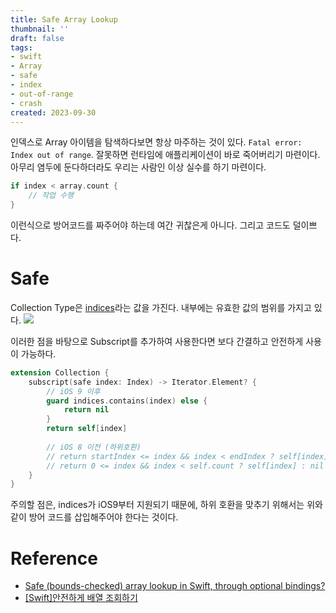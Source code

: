 ```yaml
---
title: Safe Array Lookup
thumbnail: ''
draft: false
tags:
- swift
- Array
- safe
- index
- out-of-range
- crash
created: 2023-09-30
---
```


인덱스로 Array 아이템을 탐색하다보면 항상 마주하는 것이 있다. `Fatal error: Index out of range`. 잘못하면 런타임에 애플리케이션이 바로 죽어버리기 마련이다. 아무리 염두에 둔다하더라도 우리는 사람인 이상 실수를 하기 마련이다.

````swift
if index < array.count {
	// 작업 수행
}
````

이런식으로 방어코드를 짜주어야 하는데 여간 귀찮은게 아니다. 그리고 코드도 덜이쁘다.

# Safe

Collection Type은 [indices](https://developer.apple.com/documentation/swift/collection/1786763-indices#)라는 값을 가진다. 내부에는 유효한 값의 범위를 가지고 있다.
![](155247353-30cc931f-3cb4-41d0-aa29-ecf47659d46b.png)

이러한 점을 바탕으로 Subscript를 추가하여 사용한다면 보다 간결하고 안전하게 사용이 가능하다.

````swift
extension Collection {
    subscript(safe index: Index) -> Iterator.Element? {
        // iOS 9 이후
        guard indices.contains(index) else {
            return nil
        }
        return self[index]
        
        // iOS 8 이전 (하위호환)
        // return startIndex <= index && index < endIndex ? self[index] : nil
        // return 0 <= index && index < self.count ? self[index] : nil
    }
}
````

주의할 점은, indices가 iOS9부터 지원되기 때문에, 하위 호환을 맞추기 위해서는 위와 같이 방어 코드를 삽입해주어야 한다는 것이다.

# Reference

* [Safe (bounds-checked) array lookup in Swift, through optional bindings?](https://stackoverflow.com/questions/25329186/safe-bounds-checked-array-lookup-in-swift-through-optional-bindings/30593673#30593673)
* [\[Swift\]안전하게 배열 조회하기](http://minsone.github.io/programming/check-index-of-array-in-swift)

